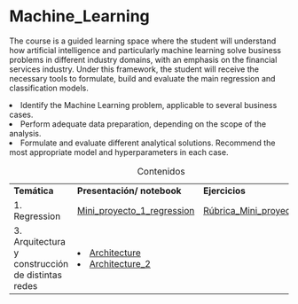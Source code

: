 # **Machine_Learning**
The course is a guided learning space where the student will understand how artificial intelligence and particularly machine learning solve business problems in different industry domains, with an emphasis on the financial services industry. Under this framework, the student will receive the necessary tools to formulate, build and evaluate the main regression and classification models.
<li> Identify the Machine Learning problem, applicable to several business cases.
<li> Perform adequate data preparation, depending on the scope of the analysis. 
<li> Formulate and evaluate different analytical solutions. Recommend the most appropriate model and hyperparameters in each case. 

<table>
<caption>Contenidos</caption>
  <tr>
    <td> <strong>Temática</strong> </td>
    <td> <strong>Presentación/ notebook </strong></td>
    <td> <strong>Ejercicios</strong></td>
  </tr>
<tr>
    <td> 1. Regression </td>
    <td rowspan="2"><a href="https://github.com/Fabiancaru/Machine_Learning_2024_FIGRI/blob/main/Mini_proyecto_1/Mini%20Proyecto%201.pdf">Mini_proyecto_1_regression</td> 
    <td rowspan="2"><a href="https://github.com/Fabiancaru/Machine_Learning_2024_FIGRI/blob/main/Mini_proyecto_1/R%C3%BAbrica%20de%20evaluaci%C3%B3n%20Mini.pdf">Rúbrica_Mini_proyecto_1</td>
  <tr>
    </tr>  
  <tr>
    <td> 3. Arquitectura y construcción de distintas redes 

  <td> <li> <a href="https://github.com/Fabiancaru/Advanced_Methods_Data_Analysis_II/blob/main/Architecture.md">Architecture</a> 
       <li> <a href="https://github.com/Fabiancaru/Advanced_Methods_Data_Analysis_II/blob/main/Architecture2.md">Architecture_2</a></td>
  
</table> 
